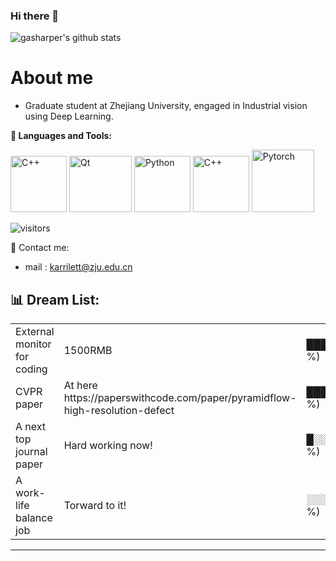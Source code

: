 ### Hi there 👋

<!--
**gasharper/gasharper** is a ✨ _special_ ✨ repository because its `README.md` (this file) appears on your GitHub profile.

Here are some ideas to get you started:

- 🔭 I’m currently working on ...
- 🌱 I’m currently learning ...
- 👯 I’m looking to collaborate on ...
- 🤔 I’m looking for help with ...
- 💬 Ask me about ...
- 📫 How to reach me: ...
- 😄 Pronouns: ...
- ⚡ Fun fact: ...
-->


![gasharper's github stats](https://github-readme-stats.vercel.app/api?username=gasharper&show_icons=true&bg_color=30,48C9B0,904e95&title_color=fff&text_color=fff)

# About me

- Graduate student at Zhejiang University, engaged in Industrial vision using Deep Learning.


**🌈 Languages and Tools:**

<p align="left">
  <img src="https://upload.wikimedia.org/wikipedia/commons/1/18/ISO_C%2B%2B_Logo.svg" alt="C++" width="90" height="90"/>
  <img src="https://upload.wikimedia.org/wikipedia/commons/d/d3/Qt_logo_2015.svg" alt="Qt" width="100" height="90"/>
  <img src="https://i0.wp.com/tinkercademy.com/wp-content/uploads/2018/04/python-icon.png?ssl=1" alt="Python" width="90" height="90"/>
  <img src="https://upload.wikimedia.org/wikipedia/commons/2/21/Matlab_Logo.png" alt="C++" width="90" height="90"/>
  <img src="https://pytorch.org/assets/images/pytorch-logo.png" alt="Pytorch" width="100" height="100"/>
</p>

<p align="left">
<img src="https://visitor-badge.laobi.icu/badge?page_id=gasharper.gasharper" alt="visitors"/>
</p>


📧 Contact me:  
- mail : karrilett@zju.edu.cn

<h2>📊 Dream List: </h2>
<table>
  <tr>
      <td width=220px;>
          External monitor for coding
      </td>
      <td width=145px;>
          1500RMB
      </td>
      <td width=230px;>
          ██████████&nbsp;&nbsp;(100.00 %)
      </td>
  </tr>
  <tr>
      <td width=220px;>
          CVPR paper
      </td>
      <td width=145px;>
          At here https://paperswithcode.com/paper/pyramidflow-high-resolution-defect
      </td>
      <td width=230px;>
          ██████████&nbsp;&nbsp;(100.00 %)
      </td>
  </tr>
  <tr>
      <td width=220px;>
          A next top journal paper
      </td>
      <td width=145px;>
          Hard working now!
      </td>
      <td width=230px;>
          █░░░░░░░░░&nbsp;&nbsp;(3.14 %)
      </td>
  </tr>
  <tr>
      <td width=220px;>
          A work-life balance job
      </td>
      <td width=145px;>
          Torward to it!
      </td>
      <td width=230px;>
          ░░░░░░░░░░&nbsp;&nbsp;(0.99 %)
      </td>
  </tr>
</table>
<hr>
